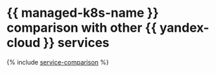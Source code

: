 # {{ managed-k8s-name }} comparison with other {{ yandex-cloud }} services

{% include [service-comparison](../_includes/service-comparison.md) %}